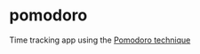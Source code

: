 # pomodoro
Time tracking app using the [Pomodoro technique](https://en.wikipedia.org/wiki/Pomodoro_Technique)
